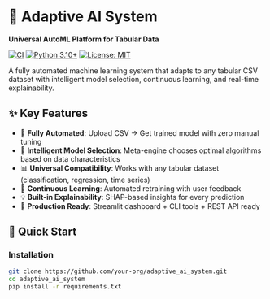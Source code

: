 # 🧠 Adaptive AI System

**Universal AutoML Platform for Tabular Data**

[![CI](https://github.com/your-org/adaptive_ai_system/workflows/CI/badge.svg)](https://github.com/your-org/adaptive_ai_system/actions)
[![Python 3.10+](https://img.shields.io/badge/python-3.10+-blue.svg)](https://www.python.org/downloads/release/python-3100/)
[![License: MIT](https://img.shields.io/badge/License-MIT-yellow.svg)](https://opensource.org/licenses/MIT)

A fully automated machine learning system that adapts to any tabular CSV dataset with intelligent model selection, continuous learning, and real-time explainability.

## ✨ Key Features

- 🔄 **Fully Automated**: Upload CSV → Get trained model with zero manual tuning
- 🧠 **Intelligent Model Selection**: Meta-engine chooses optimal algorithms based on data characteristics
- 📊 **Universal Compatibility**: Works with any tabular dataset (classification, regression, time series)
- 🔁 **Continuous Learning**: Automated retraining with user feedback
- 💡 **Built-in Explainability**: SHAP-based insights for every prediction
- 🚀 **Production Ready**: Streamlit dashboard + CLI tools + REST API ready

## 🎯 Quick Start

### Installation

```bash
git clone https://github.com/your-org/adaptive_ai_system.git
cd adaptive_ai_system
pip install -r requirements.txt
